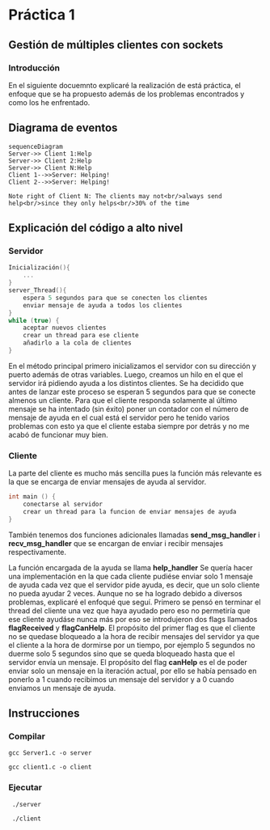 # Práctica 1
## Gestión de múltiples clientes con sockets

### Introducción 
En el siguiente docuemnto explicaré la realización de está práctica, el enfoque que se ha propuesto además de los problemas encontrados y como los he enfrentado.

## Diagrama de eventos
```mermaid
sequenceDiagram
Server->> Client 1:Help
Server->> Client 2:Help
Server->> Client N:Help
Client 1-->>Server: Helping!
Client 2-->>Server: Helping!

Note right of Client N: The clients may not<br/>always send help<br/>since they only helps<br/>30% of the time
```

## Explicación del código a alto nivel
### Servidor
```c
Inicialización(){
    ...
}
server_Thread(){
    espera 5 segundos para que se conecten los clientes
    enviar mensaje de ayuda a todos los clientes
}
while (true) {
    aceptar nuevos clientes
    crear un thread para ese cliente
    añadirlo a la cola de clientes
}
```
En el método principal primero inicializamos el servidor con su dirección y puerto además de otras variables. Luego, creamos un hilo en el que el servidor irá pidiendo ayuda a los distintos clientes. Se ha decidido que antes de lanzar este proceso se esperan 5 segundos para que se conecte almenos un cliente. 
Para que el cliente responda solamente al último mensaje se ha intentado (sin éxito) poner un contador con el número de mensaje de ayuda en el cual está el servidor pero he tenido varios problemas con esto ya que el cliente estaba siempre por detrás y no me acabó de funcionar muy bien.



### Cliente
La parte del cliente es mucho más sencilla pues la función más relevante es la que se encarga de enviar mensajes de ayuda al servidor.

```c
int main () {
    conectarse al servidor
    crear un thread para la funcion de enviar mensajes de ayuda
}
```
También tenemos dos funciones adicionales llamadas **send_msg_handler** i **recv_msg_handler** que se encargan de enviar i recibir mensajes respectivamente.

La función encargada de la ayuda se llama **help_handler**
Se quería hacer una implementación en la que cada cliente pudiése enviar solo 1 mensaje de ayuda cada vez que el servidor pide ayuda, es decir, que un solo cliente no pueda ayudar 2 veces. Aunque no se ha logrado debido a diversos problemas, explicaré el enfoqué que seguí. Primero se pensó en terminar el thread del cliente una vez que haya ayudado pero eso no permetiría que ese cliente ayudáse nunca más por eso se introdujeron dos flags llamados **flagReceived** y **flagCanHelp**.
El propósito del primer flag es que el cliente no se quedase bloqueado a la hora de recibir mensajes del servidor ya que el cliente a la hora de dormirse por un tiempo, por ejemplo 5 segundos no duerme solo 5 segundos sino que se queda bloqueado hasta que el servidor envía un mensaje. El propósito del flag **canHelp** es el de poder enviar solo un mensaje en la iteración actual, por ello se había pensado en ponerlo a 1 cuando recibimos un mensaje del servidor y a 0 cuando enviamos un mensaje de ayuda.

## Instrucciones
### Compilar
```console
gcc Server1.c -o server
```
```console
gcc client1.c -o client
```

### Ejecutar
```console
 ./server
 ```
```console
 ./client
 ```

